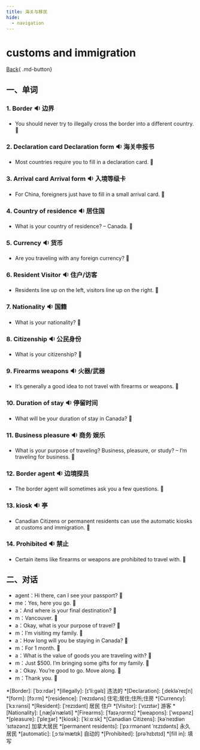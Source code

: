 ```yaml
---
title: 海关与移民
hide:
  - navigation
---
```


# customs and immigration

[Back](/english/#二英语课堂){ .md-button}

## 一、单词

### 1. <span id="english">Border <span class="point">:sound:</span></span> 边界

- <span id="english">You should never try to illegally cross the border into a different country. <span class="point">:speech_balloon:</span></span>

### 2. <span id="english">Declaration card Declaration form <span class="point">:sound:</span></span> 海关申报书

- <span id="english">Most countries require you to fill in a declaration card. <span class="point">:speech_balloon:</span></span>

### 3. <span id="english">Arrival card Arrival form <span class="point">:sound:</span></span> 入境等级卡

- <span id="english">For China, foreigners just have to fill in a small arrival card. <span class="point">:speech_balloon:</span></span>

### 4. <span id="english">Country of residence <span class="point">:sound:</span></span> 居住国

- <span id="english">What is your country of residence? – Canada. <span class="point">:speech_balloon:</span></span>

### 5. <span id="english">Currency <span class="point">:sound:</span></span> 货币

- <span id="english">Are you traveling with any foreign currency? <span class="point">:speech_balloon:</span></span>

### 6. <span id="english">Resident  Visitor <span class="point">:sound:</span></span> 住户/访客

- <span id="english">Residents line up on the left, visitors line up on the right. <span class="point">:speech_balloon:</span></span>

### 7. <span id="english">Nationality <span class="point">:sound:</span></span> 国籍

- <span id="english">What is your nationality? <span class="point">:speech_balloon:</span></span>

### 8. <span id="english">Citizenship <span class="point">:sound:</span></span> 公民身份

- <span id="english">What is your citizenship? <span class="point">:speech_balloon:</span></span>

### 9. <span id="english">Firearms weapons  <span class="point">:sound:</span></span> 火器/武器

- <span id="english">It’s generally a good idea to not travel with firearms or weapons. <span class="point">:speech_balloon:</span></span>

### 10. <span id="english">Duration of stay <span class="point">:sound:</span></span> 停留时间

- <span id="english">What will be your duration of stay in Canada? <span class="point">:speech_balloon:</span></span>

### 11. <span id="english">Business pleasure  <span class="point">:sound:</span></span> 商务 娱乐

- <span id="english">What is your purpose of traveling? Business, pleasure, or study? – I’m traveling for business. <span class="point">:speech_balloon:</span></span>

### 12. <span id="english">Border agent  <span class="point">:sound:</span></span> 边境探员

- <span id="english">The border agent will sometimes ask you a few questions. <span class="point">:speech_balloon:</span></span>

### 13. <span id="english">kiosk  <span class="point">:sound:</span></span> 亭

- <span id="english">Canadian Citizens or permanent residents can use the automatic kiosks at customs and immigration. <span class="point">:speech_balloon:</span></span>

### 14. <span id="english">Prohibited  <span class="point">:sound:</span></span> 禁止

- <span id="english">Certain items like firearms or weapons are prohibited to travel with. <span class="point">:speech_balloon:</span></span>

## 二、对话

- agent：<span id="english">Hi there, can I see your passport? <span class="point">:speech_balloon:</span></span> 
- me：<span id="english">Yes, here you go. <span class="point">:speech_balloon:</span></span> 
- a：<span id="english">And where is your final destination? <span class="point">:speech_balloon:</span></span> 
- m：<span id="english">Vancouver. <span class="point">:speech_balloon:</span></span> 
- a：<span id="english">Okay, what is your purpose of travel? <span class="point">:speech_balloon:</span></span> 
- m：<span id="english">I’m visiting my family. <span class="point">:speech_balloon:</span></span> 
- a：<span id="english">How long will you be staying in Canada? <span class="point">:speech_balloon:</span></span> 
- m：<span id="english">For 1 month. <span class="point">:speech_balloon:</span></span> 
- a：<span id="english">What is the value of goods you are traveling with? <span class="point">:speech_balloon:</span></span> 
- m：<span id="english">Just $500. I’m bringing some gifts for my family. <span class="point">:speech_balloon:</span></span> 
- a：<span id="english">Okay. You’re good to go. Move along. <span class="point">:speech_balloon:</span></span> 
- m：<span id="english">Thank you. <span class="point">:speech_balloon:</span></span> 

*[Border]: [ˈbɔːrdər] 
*[illegally]: [ɪ'li:ɡəlɪ] 违法的
*[Declaration]: [ˌdekləˈreɪʃn]
*[form]: [fɔːrm]
*[residence]: [ˈrezɪdəns] 住宅;居住;住所;住房
*[Currency]: [ˈkɜːrənsi]
*[Resident]: [ˈrezɪdənt]  居民 住户
*[Visitor]: [ˈvɪzɪtər] 游客
*[Nationality]: [ˌnæʃəˈnæləti] 
*[Firearms]: [ˈfaɪəˌrɑrmz] 
*[weapons]: [ˈwɛpənz] 
*[pleasure]: [ˈpleʒər]
*[kiosk]: [ˈkiːɑːsk]
*[Canadian Citizens]: [kəˈneɪdiən ˈsɪtəzənz] 加拿大居民
*[permanent residents]:  [ˈpɜːrmənənt ˈrɛzɪdənts] 永久居民
*[automatic]: [ˌɔːtəˈmætɪk] 自动的
*[Prohibited]: [prəˈhɪbɪtɪd]
*[fill in]: 填写